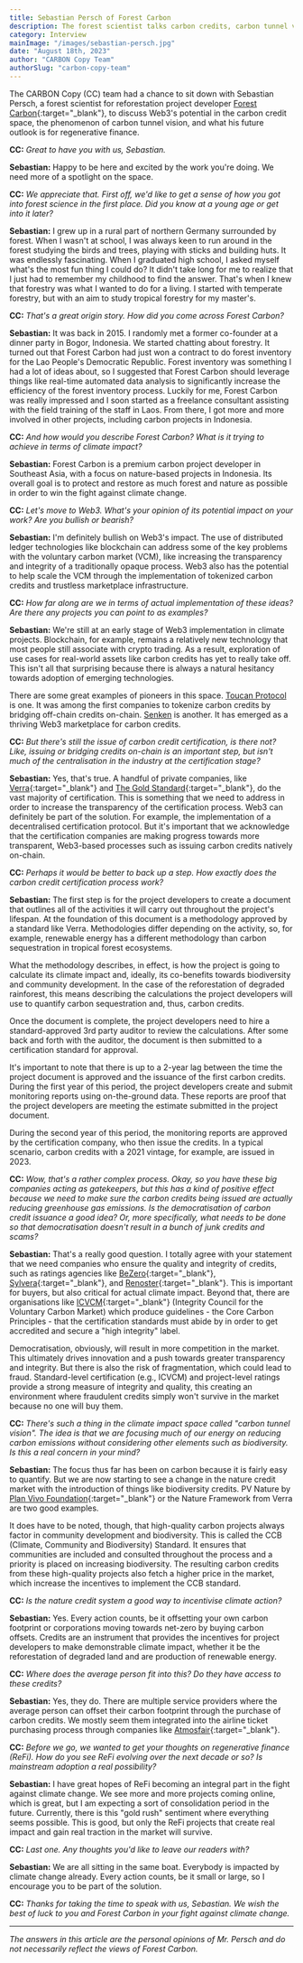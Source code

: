 ```yaml
---
title: Sebastian Persch of Forest Carbon
description: The forest scientist talks carbon credits, carbon tunnel vision, and Web3.
category: Interview
mainImage: "/images/sebastian-persch.jpg"
date: "August 18th, 2023"
author: "CARBON Copy Team"
authorSlug: "carbon-copy-team"
---
```


The CARBON Copy (CC) team had a chance to sit down with Sebastian Persch, a forest scientist for reforestation project developer [Forest Carbon](https://forestcarbon.com){:target="_blank"}, to discuss Web3's potential in the carbon credit space, the phenomenon of carbon tunnel vision, and what his future outlook is for regenerative finance.

**CC:** *Great to have you with us, Sebastian.*

**Sebastian:** Happy to be here and excited by the work you're doing. We need more of a spotlight on the space.

**CC:** *We appreciate that. First off, we'd like to get a sense of how you got into forest science in the first place. Did you know at a young age or get into it later?*

**Sebastian:** I grew up in a rural part of northern Germany surrounded by forest. When I wasn't at school, I was always keen to run around in the forest studying the birds and trees, playing with sticks and building huts. It was endlessly fascinating. When I graduated high school, I asked myself what's the most fun thing I could do? It didn't take long for me to realize that I just had to remember my childhood to find the answer. That's when I knew that forestry was what I wanted to do for a living. I started with temperate forestry, but with an aim to study tropical forestry for my master's.

**CC:** *That's a great origin story. How did you come across Forest Carbon?*

**Sebastian:** It was back in 2015. I randomly met a former co-founder at a dinner party in Bogor, Indonesia. We started chatting about forestry. It turned out that Forest Carbon had just won a contract to do forest inventory for the Lao People's Democratic Republic. Forest inventory was something I had a lot of ideas about, so I suggested that Forest Carbon should leverage things like real-time automated data analysis to significantly increase the efficiency of the forest inventory process. Luckily for me, Forest Carbon was really impressed and I soon started as a freelance consultant assisting with the field training of the staff in Laos. From there, I got more and more involved in other projects, including carbon projects in Indonesia.

**CC:** *And how would you describe Forest Carbon? What is it trying to achieve in terms of climate impact?*

**Sebastian:** Forest Carbon is a premium carbon project developer in Southeast Asia, with a focus on nature-based projects in Indonesia. Its overall goal is to protect and restore as much forest and nature as possible in order to win the fight against climate change.

**CC:** *Let's move to Web3. What's your opinion of its potential impact on your work? Are you bullish or bearish?*

**Sebastian:** I'm definitely bullish on Web3's impact. The use of distributed ledger technologies like blockchain can address some of the key problems with the voluntary carbon market (VCM), like increasing the transparency and integrity of a traditionally opaque process. Web3 also has the potential to help scale the VCM through the implementation of tokenized carbon credits and trustless marketplace infrastructure.

**CC:** *How far along are we in terms of actual implementation of these ideas? Are there any projects you can point to as examples?*

**Sebastian:** We're still at an early stage of Web3 implementation in climate projects. Blockchain, for example, remains a relatively new technology that most people still associate with crypto trading. As a result, exploration of use cases for real-world assets like carbon credits has yet to really take off. This isn't all that surprising because there is always a natural hesitancy towards adoption of emerging technologies.

There are some great examples of pioneers in this space. [Toucan Protocol](/project/toucan-protocol/) is one. It was among the first companies to tokenize carbon credits by bridging off-chain credits on-chain. [Senken](/project/senken/) is another. It has emerged as a thriving Web3 marketplace for carbon credits.

**CC:** *But there's still the issue of carbon credit certification, is there not? Like, issuing or bridging credits on-chain is an important step, but isn't much of the centralisation in the industry at the certification stage?*

**Sebastian:** Yes, that's true. A handful of private companies, like [Verra](https://verra.org){:target="_blank"} and [The Gold Standard](https://www.goldstandard.org){:target="_blank"}, do the vast majority of certification. This is something that we need to address in order to increase the transparency of the certification process. Web3 can definitely be part of the solution. For example, the implementation of a decentralised certification protocol. But it's important that we acknowledge that the certification companies are making progress towards more transparent, Web3-based processes such as issuing carbon credits natively on-chain.

**CC:** *Perhaps it would be better to back up a step. How exactly does the carbon credit certification process work?*

**Sebastian:** The first step is for the project developers to create a document that outlines all of the activities it will carry out throughout the project's lifespan. At the foundation of this document is a methodology approved by a standard like Verra. Methodologies differ depending on the activity, so, for example, renewable energy has a different methodology than carbon sequestration in tropical forest ecosystems.

What the methodology describes, in effect, is how the project is going to calculate its climate impact and, ideally, its co-benefits towards biodiversity and community development. In the case of the reforestation of degraded rainforest, this means describing the calculations the project developers will use to quantify carbon sequestration and, thus, carbon credits.

Once the document is complete, the project developers need to hire a standard-approved 3rd party auditor to review the calculations. After some back and forth with the auditor, the document is then submitted to a certification standard for approval.

It's important to note that there is up to a 2-year lag between the time the project document is approved and the issuance of the first carbon credits. During the first year of this period, the project developers create and submit monitoring reports using on-the-ground data. These reports are proof that the project developers are meeting the estimate submitted in the project document.

During the second year of this period, the monitoring reports are approved by the certification company, who then issue the credits. In a typical scenario, carbon credits with a 2021 vintage, for example, are issued in 2023.

**CC:** *Wow, that's a rather complex process. Okay, so you have these big companies acting as gatekeepers, but this has a kind of positive effect because we need to make sure the carbon credits being issued are actually reducing greenhouse gas emissions. Is the democratisation of carbon credit issuance a good idea? Or, more specifically, what needs to be done so that democratisation doesn't result in a bunch of junk credits and scams?*

**Sebastian:** That's a really good question. I totally agree with your statement that we need companies who ensure the quality and integrity of credits, such as ratings agencies like [BeZero](https://bezerocarbon.com){:target="_blank"}, [Sylvera](https://www.sylvera.com){:target="_blank"}, and [Renoster](https://www.renoster.co){:target="_blank"}. This is important for buyers, but also critical for actual climate impact. Beyond that, there are organisations like [ICVCM](https://icvcm.org){:target="_blank"} (Integrity Council for the Voluntary Carbon Market) which produce guidelines - the Core Carbon Principles - that the certification standards must abide by in order to get accredited  and secure a "high integrity" label.

Democratisation, obviously, will result in more competition in the market. This ultimately drives innovation and a push towards greater transparency and integrity. But there is also the risk of fragmentation, which could lead to fraud. Standard-level certification (e.g., ICVCM) and project-level ratings provide a strong measure of integrity and quality, this creating an environment where fraudulent credits simply won't survive in the market because no one will buy them.

**CC:** *There's such a thing in the climate impact space called "carbon tunnel vision". The idea is that we are focusing much of our energy on reducing carbon emissions without considering other elements such as biodiversity. Is this a real concern in your mind?*

**Sebastian:** The focus thus far has been on carbon because it is fairly easy to quantify. But we are now starting to see a change in the nature credit market with the introduction of things like biodiversity credits. PV Nature by [Plan Vivo Foundation](https://www.plantvivo.org){:target="_blank"} or the Nature Framework from Verra are two good examples.

It does have to be noted, though, that high-quality carbon projects always factor in community development and biodiversity. This is called the CCB (Climate, Community and Biodiversity) Standard. It ensures that communities are included and consulted throughout the process and a priority is placed on increasing biodiversity. The resulting carbon credits from these high-quality projects also fetch a higher price in the market, which increase the incentives to implement the CCB standard.

**CC:** *Is the nature credit system a good way to incentivise climate action?*

**Sebastian:** Yes. Every action counts, be it offsetting your own carbon footprint or corporations moving towards net-zero by buying carbon offsets. Credits are an instrument that provides the incentives for project developers to make demonstrable climate impact, whether it be the reforestation of degraded land and are production of renewable energy.

**CC:** *Where does the average person fit into this? Do they have access to these credits?*

**Sebastian:** Yes, they do. There are multiple service providers where the average person can offset their carbon footprint through the purchase of carbon credits. We mostly seem them integrated into the airline ticket purchasing process through companies like [Atmosfair](https://www.atmosfair.de/en/){:target="_blank"}.

**CC:** *Before we go, we wanted to get your thoughts on regenerative finance (ReFi). How do you see ReFi evolving over the next decade or so? Is mainstream adoption a real possibility?*

**Sebastian:** I have great hopes of ReFi becoming an integral part in the fight against climate change. We see more and more projects coming online, which is great, but I am expecting a sort of consolidation period in the future. Currently, there is this "gold rush" sentiment where everything seems possible. This is good, but only the ReFi projects that create real impact and gain real traction in the market will survive.

**CC:** *Last one. Any thoughts you'd like to leave our readers with?*

**Sebastian:** We are all sitting in the same boat. Everybody is impacted by climate change already. Every action counts, be it small or large, so I encourage you to be part of the solution.

**CC:** *Thanks for taking the time to speak with us, Sebastian. We wish the best of luck to you and Forest Carbon in your fight against climate change.*

---

*The answers in this article are the personal opinions of Mr. Persch and do not necessarily reflect the views of Forest Carbon.*
